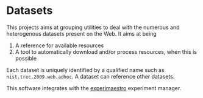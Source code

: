# Datasets

This projects aims at grouping utilities to deal with the numerous and heterogenous datasets present on the Web. It aims
at being

1. A reference for available resources
1. A tool to automatically download and/or process resources, when this is possible

Each dataset is uniquely identified by a qualified name such as `nist.trec.2009.web.adhoc`. A dataset can reference other
datasets.

This software integrates with the [experimaestro](http://experimaestro.sf.net) experiment manager.